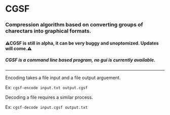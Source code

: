 # CGSF

### Compression algorithm based on converting groups of charectars into graphical formats.

#### ⚠CGSF is still in alpha, it can be very buggy and unoptomized. Updates will come.⚠️

##### CGSF is a command line based program, no gui is currently available.

---

Encoding takes a file input and a file output arguement.

Ex:
`cgsf-encode input.txt output.cgsf`


Decoding a file requires a similar process.

Ex:
`cgsf-decode input.cgsf output.txt`